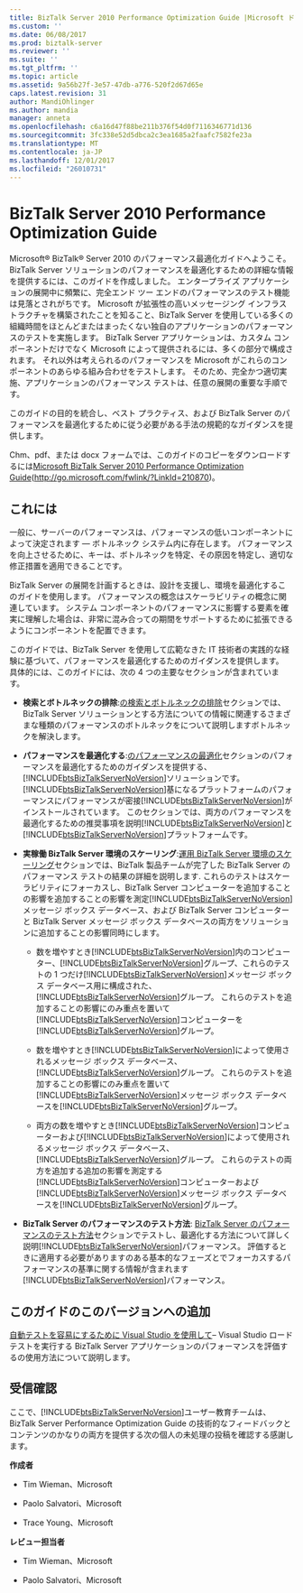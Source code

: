 ```yaml
---
title: BizTalk Server 2010 Performance Optimization Guide |Microsoft ドキュメント
ms.custom: ''
ms.date: 06/08/2017
ms.prod: biztalk-server
ms.reviewer: ''
ms.suite: ''
ms.tgt_pltfrm: ''
ms.topic: article
ms.assetid: 9a56b27f-3e57-47db-a776-520f2d67d65e
caps.latest.revision: 31
author: MandiOhlinger
ms.author: mandia
manager: anneta
ms.openlocfilehash: c6a16d47f88be211b376f54d0f7116346771d136
ms.sourcegitcommit: 3fc338e52d5dbca2c3ea1685a2faafc7582fe23a
ms.translationtype: MT
ms.contentlocale: ja-JP
ms.lasthandoff: 12/01/2017
ms.locfileid: "26010731"
---
```

# <a name="biztalk-server-2010-performance-optimization-guide"></a>BizTalk Server 2010 Performance Optimization Guide
Microsoft® BizTalk® Server 2010 のパフォーマンス最適化ガイドへようこそ。 BizTalk Server ソリューションのパフォーマンスを最適化するための詳細な情報を提供するには、このガイドを作成しました。 エンタープライズ アプリケーションの展開中に頻繁に、完全エンド ツー エンドのパフォーマンスのテスト機能は見落とされがちです。 Microsoft が拡張性の高いメッセージング インフラストラクチャを構築されたことを知ること、BizTalk Server を使用している多くの組織時間をほとんどまたはまったくない独自のアプリケーションのパフォーマンスのテストを実施します。 BizTalk Server アプリケーションは、カスタム コンポーネントだけでなく Microsoft によって提供されるには、多くの部分で構成されます。 それ以外は考えられるのパフォーマンスを Microsoft がこれらのコンポーネントのあらゆる組み合わせをテストします。 そのため、完全かつ適切実施、アプリケーションのパフォーマンス テストは、任意の展開の重要な手順です。  
  
 このガイドの目的を統合し、ベスト プラクティス、および BizTalk Server のパフォーマンスを最適化するために従う必要がある手法の規範的なガイダンスを提供します。  
  
 Chm、pdf、または docx フォームでは、このガイドのコピーをダウンロードするには[Microsoft BizTalk Server 2010 Performance Optimization Guide](http://go.microsoft.com/fwlink/?LinkId=210870)(http://go.microsoft.com/fwlink/?LinkId=210870)。  
  
## <a name="whats-in-it"></a>これには  
 一般に、サーバーのパフォーマンスは、パフォーマンスの低いコンポーネントによって決定されます — ボトルネック システム内に存在します。 パフォーマンスを向上させるために、キーは、ボトルネックを特定、その原因を特定し、適切な修正措置を適用できることです。  
  
 BizTalk Server の展開を計画するときは、設計を支援し、環境を最適化するこのガイドを使用します。 パフォーマンスの概念はスケーラビリティの概念に関連しています。 システム コンポーネントのパフォーマンスに影響する要素を確実に理解した場合は、非常に混み合っての期間をサポートするために拡張できるようにコンポーネントを配置できます。  
  
 このガイドでは、BizTalk Server を使用して広範なきた IT 技術者の実践的な経験に基づいて、パフォーマンスを最適化するためのガイダンスを提供します。 具体的には、このガイドには、次の 4 つの主要なセクションが含まれています。  
  
-   **検索とボトルネックの排除**:[の検索とボトルネックの排除](../technical-guides/finding-and-eliminating-bottlenecks.md)セクションでは、BizTalk Server ソリューションとする方法についての情報に関連するさまざまな種類のパフォーマンスのボトルネックをについて説明しますボトルネックを解決します。  
  
-   **パフォーマンスを最適化する**:[のパフォーマンスの最適化](../technical-guides/optimizing-performance.md)セクションのパフォーマンスを最適化するためのガイダンスを提供する、[!INCLUDE[btsBizTalkServerNoVersion](../includes/btsbiztalkservernoversion-md.md)]ソリューションです。 [!INCLUDE[btsBizTalkServerNoVersion](../includes/btsbiztalkservernoversion-md.md)]基になるプラットフォームのパフォーマンスにパフォーマンスが密接[!INCLUDE[btsBizTalkServerNoVersion](../includes/btsbiztalkservernoversion-md.md)]がインストールされています。 このセクションでは、両方のパフォーマンスを最適化するための推奨事項を説明[!INCLUDE[btsBizTalkServerNoVersion](../includes/btsbiztalkservernoversion-md.md)]と[!INCLUDE[btsBizTalkServerNoVersion](../includes/btsbiztalkservernoversion-md.md)]プラットフォームです。  
  
-   **実稼働 BizTalk Server 環境のスケーリング**:[運用 BizTalk Server 環境のスケーリング](../technical-guides/scaling-a-production-biztalk-server-environment.md)セクションでは、BizTalk 製品チームが完了した BizTalk Server のパフォーマンス テストの結果の詳細を説明します. これらのテストはスケーラビリティにフォーカスし、BizTalk Server コンピューターを追加することの影響を追加することの影響を測定[!INCLUDE[btsBizTalkServerNoVersion](../includes/btsbiztalkservernoversion-md.md)]メッセージ ボックス データベース、および BizTalk Server コンピューターと BizTalk Server メッセージ ボックス データベースの両方をソリューションに追加することの影響同時にします。  
  
    -   数を増やすとき[!INCLUDE[btsBizTalkServerNoVersion](../includes/btsbiztalkservernoversion-md.md)]内のコンピューター、[!INCLUDE[btsBizTalkServerNoVersion](../includes/btsbiztalkservernoversion-md.md)]グループ、これらのテストの 1 つだけ[!INCLUDE[btsBizTalkServerNoVersion](../includes/btsbiztalkservernoversion-md.md)]メッセージ ボックス データベース用に構成された、[!INCLUDE[btsBizTalkServerNoVersion](../includes/btsbiztalkservernoversion-md.md)]グループ。 これらのテストを追加することの影響にのみ重点を置いて[!INCLUDE[btsBizTalkServerNoVersion](../includes/btsbiztalkservernoversion-md.md)]コンピューターを[!INCLUDE[btsBizTalkServerNoVersion](../includes/btsbiztalkservernoversion-md.md)]グループ。  
  
    -   数を増やすとき[!INCLUDE[btsBizTalkServerNoVersion](../includes/btsbiztalkservernoversion-md.md)]によって使用されるメッセージ ボックス データベース、[!INCLUDE[btsBizTalkServerNoVersion](../includes/btsbiztalkservernoversion-md.md)]グループ。 これらのテストを追加することの影響にのみ重点を置いて[!INCLUDE[btsBizTalkServerNoVersion](../includes/btsbiztalkservernoversion-md.md)]メッセージ ボックス データベースを[!INCLUDE[btsBizTalkServerNoVersion](../includes/btsbiztalkservernoversion-md.md)]グループ。  
  
    -   両方の数を増やすとき[!INCLUDE[btsBizTalkServerNoVersion](../includes/btsbiztalkservernoversion-md.md)]コンピューターおよび[!INCLUDE[btsBizTalkServerNoVersion](../includes/btsbiztalkservernoversion-md.md)]によって使用されるメッセージ ボックス データベース、[!INCLUDE[btsBizTalkServerNoVersion](../includes/btsbiztalkservernoversion-md.md)]グループ。 これらのテストの両方を追加する追加の影響を測定する[!INCLUDE[btsBizTalkServerNoVersion](../includes/btsbiztalkservernoversion-md.md)]コンピューターおよび[!INCLUDE[btsBizTalkServerNoVersion](../includes/btsbiztalkservernoversion-md.md)]メッセージ ボックス データベースを[!INCLUDE[btsBizTalkServerNoVersion](../includes/btsbiztalkservernoversion-md.md)]グループ。  
  
-   **BizTalk Server のパフォーマンスのテスト方法**: [BizTalk Server のパフォーマンスのテスト方法](../technical-guides/biztalk-server-performance-testing-methodology.md)セクションでテストし、最適化する方法について詳しく説明[!INCLUDE[btsBizTalkServerNoVersion](../includes/btsbiztalkservernoversion-md.md)]パフォーマンス。 評価するときに適用する必要がありますのある基本的なフェーズとでフォーカスするパフォーマンスの基準に関する情報が含まれます[!INCLUDE[btsBizTalkServerNoVersion](../includes/btsbiztalkservernoversion-md.md)]パフォーマンス。  
  
## <a name="additions-to-this-version-of-the-guide"></a>このガイドのこのバージョンへの追加  
 [自動テストを容易にするために Visual Studio を使用して](../technical-guides/using-visual-studio-to-facilitate-automated-testing.md)– Visual Studio ロード テストを実行する BizTalk Server アプリケーションのパフォーマンスを評価するの使用方法について説明します。  
  
## <a name="acknowledgments"></a>受信確認  
 ここで、[!INCLUDE[btsBizTalkServerNoVersion](../includes/btsbiztalkservernoversion-md.md)]ユーザー教育チームは、BizTalk Server Performance Optimization Guide の技術的なフィードバックとコンテンツのかなりの両方を提供する次の個人の未処理の投稿を確認する感謝します。  
  
 **作成者**  
  
-   Tim Wieman、Microsoft  
  
-   Paolo Salvatori、Microsoft  
  
-   Trace Young、Microsoft  
  
 **レビュー担当者**  
  
-   Tim Wieman、Microsoft  
  
-   Paolo Salvatori、Microsoft